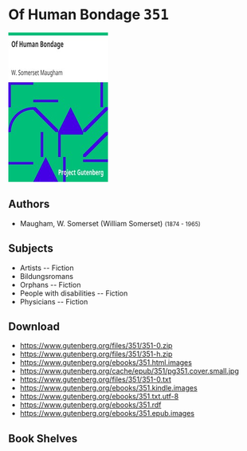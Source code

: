 # Of Human Bondage <kbd>351</kbd>

![](./cover.medium.jpg "")

## Authors


 - Maugham, W. Somerset (William Somerset) <small>(1874 - 1965)</small>

## Subjects


 - Artists -- Fiction
 - Bildungsromans
 - Orphans -- Fiction
 - People with disabilities -- Fiction
 - Physicians -- Fiction

## Download


 - https://www.gutenberg.org/files/351/351-0.zip
 - https://www.gutenberg.org/files/351/351-h.zip
 - https://www.gutenberg.org/ebooks/351.html.images
 - https://www.gutenberg.org/cache/epub/351/pg351.cover.small.jpg
 - https://www.gutenberg.org/files/351/351-0.txt
 - https://www.gutenberg.org/ebooks/351.kindle.images
 - https://www.gutenberg.org/ebooks/351.txt.utf-8
 - https://www.gutenberg.org/ebooks/351.rdf
 - https://www.gutenberg.org/ebooks/351.epub.images

## Book Shelves


